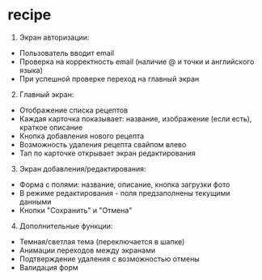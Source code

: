 # recipe

1. Экран авторизации:
- Пользователь вводит email
- Проверка на корректность email (наличие @ и точки и английского языка)
- При успешной проверке переход на главный экран

2. Главный экран:
- Отображение списка рецептов
- Каждая карточка показывает: название, изображение (если есть), краткое описание
- Кнопка добавления нового рецепта
- Возможность удаления рецепта свайпом влево
- Тап по карточке открывает экран редактирования

3. Экран добавления/редактирования:
- Форма с полями: название, описание, кнопка загрузки фото
- В режиме редактирования - поля предзаполнены текущими данными
- Кнопки "Сохранить" и "Отмена"

4. Дополнительные функции:
- Темная/светлая тема (переключается в шапке)
- Анимации переходов между экранами
- Подтверждение удаления с возможностью отмены
- Валидация форм
